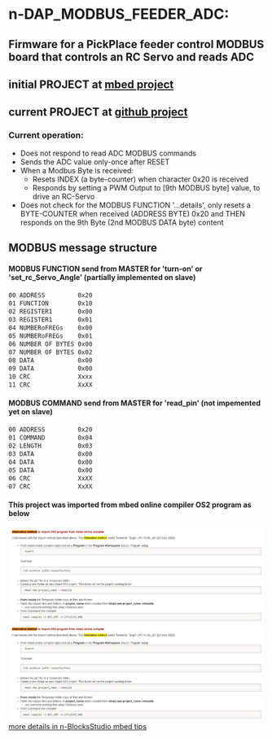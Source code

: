 

# n-DAP_MODBUS_FEEDER_ADC:  
##  Firmware for a PickPlace feeder control MODBUS board that controls an RC Servo and reads ADC   
## initial PROJECT at [mbed project](https://os.mbed.com/users/chalikias/code/n-DAP_MODBUS_FEEDER_ADC/) 
## current  PROJECT at [github project](https://github.com/nikoschalikias/firm_n-DAP_MODBUS_FEEDER_ADC) 



### Current operation:  
*  Does not respond to read ADC MODBUS commands  
*  Sends the ADC value only-once after RESET  
*  When a Modbus Byte is received:  
   * Resets INDEX (a byte-counter) when character 0x20 is received   
   * Responds by setting a PWM Output to [9th MODBUS byte] value, to drive an RC-Servo  
*  Does not check for the MODBUS FUNCTION '...details', only resets a BYTE-COUNTER when received (ADDRESS BYTE) 0x20 and THEN responds on the 9th Byte (2nd MODBUS DATA byte) content

## MODBUS message structure  
#### MODBUS FUNCTION send from MASTER for 'turn-on' or 'set_rc_Servo_Angle'  (partially implemented on slave)
```
00 ADDRESS         0x20  
01 FUNCTION        0x10   
02 REGISTER1       0x00    
03 REGISTER1       0x01   
04 NUMBERoFREGs    0x00  
05 NUMBERoFREGs    0x01  
06 NUMBER OF BYTES 0x00   
07 NUMBER OF BYTES 0x02   
08 DATA            0x00  
09 DATA            0x00  
10 CRC             Xxxx  
11 CRC             XxXX  
```

#### MODBUS COMMAND send from MASTER for 'read_pin' (not impemented yet on slave)
```
00 ADDRESS         0x20    
01 COMMAND         0x04    
02 LENGTH          0x03  
03 DATA            0x00  
04 DATA            0x00  
05 DATA            0x00  
06 CRC             XxXX  
07 CRC             XxXX 
``` 

#### This project was imported from mbed online compiler OS2 program as below
<img
src="doc/alternative_import_mbed_program.JPG"
alt="Subject Pronouns"
style="margin-right: 10px;"
/>
![Image description](.\doc\alternative_import_mbed_program.JPG)
[more details in n-BlocksStudio mbed tips](https://github.com/nikoschalikias/firm_n-DAP_MODBUS_FEEDER_ADC)